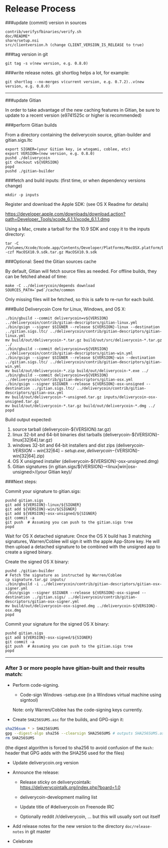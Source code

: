 Release Process
====================

###update (commit) version in sources

	contrib/verifysfbinaries/verify.sh
	doc/README*
	share/setup.nsi
	src/clientversion.h (change CLIENT_VERSION_IS_RELEASE to true)

###tag version in git

	git tag -s v(new version, e.g. 0.8.0)

###write release notes. git shortlog helps a lot, for example:

	git shortlog --no-merges v(current version, e.g. 0.7.2)..v(new version, e.g. 0.8.0)

* * *

###update Gitian

 In order to take advantage of the new caching features in Gitian, be sure to update to a recent version (e9741525c or higher is recommended)

###perform Gitian builds

 From a directory containing the deliverycoin source, gitian-builder and gitian.sigs.ltc
  
    export SIGNER=(your Gitian key, ie wtogami, coblee, etc)
	export VERSION=(new version, e.g. 0.8.0)
	pushd ./deliverycoin
	git checkout v${VERSION}
	popd
	pushd ./gitian-builder

###fetch and build inputs: (first time, or when dependency versions change)

	mkdir -p inputs

 Register and download the Apple SDK: (see OS X Readme for details)

 https://developer.apple.com/downloads/download.action?path=Developer_Tools/xcode_6.1.1/xcode_6.1.1.dmg

 Using a Mac, create a tarball for the 10.9 SDK and copy it to the inputs directory:

	tar -C /Volumes/Xcode/Xcode.app/Contents/Developer/Platforms/MacOSX.platform/Developer/SDKs/ -czf MacOSX10.9.sdk.tar.gz MacOSX10.9.sdk

###Optional: Seed the Gitian sources cache

  By default, Gitian will fetch source files as needed. For offline builds, they can be fetched ahead of time:

	make -C ../deliverycoin/depends download SOURCES_PATH=`pwd`/cache/common

  Only missing files will be fetched, so this is safe to re-run for each build.

###Build Deliverycoin Core for Linux, Windows, and OS X:

	./bin/gbuild --commit deliverycoin=v${VERSION} ../deliverycoin/contrib/gitian-descriptors/gitian-linux.yml
	./bin/gsign --signer $SIGNER --release ${VERSION}-linux --destination ../gitian.sigs.ltc/ ../deliverycoin/contrib/gitian-descriptors/gitian-linux.yml
	mv build/out/deliverycoin-*.tar.gz build/out/src/deliverycoin-*.tar.gz ../
	./bin/gbuild --commit deliverycoin=v${VERSION} ../deliverycoin/contrib/gitian-descriptors/gitian-win.yml
	./bin/gsign --signer $SIGNER --release ${VERSION}-win --destination ../gitian.sigs.ltc/ ../deliverycoin/contrib/gitian-descriptors/gitian-win.yml
	mv build/out/deliverycoin-*.zip build/out/deliverycoin-*.exe ../
	./bin/gbuild --commit deliverycoin=v${VERSION} ../deliverycoin/contrib/gitian-descriptors/gitian-osx.yml
	./bin/gsign --signer $SIGNER --release ${VERSION}-osx-unsigned --destination ../gitian.sigs.ltc/ ../deliverycoin/contrib/gitian-descriptors/gitian-osx.yml
	mv build/out/deliverycoin-*-unsigned.tar.gz inputs/deliverycoin-osx-unsigned.tar.gz
	mv build/out/deliverycoin-*.tar.gz build/out/deliverycoin-*.dmg ../
	popd
  Build output expected:

  1. source tarball (deliverycoin-${VERSION}.tar.gz)
  2. linux 32-bit and 64-bit binaries dist tarballs (deliverycoin-${VERSION}-linux[32|64].tar.gz)
  3. windows 32-bit and 64-bit installers and dist zips (deliverycoin-${VERSION}-win[32|64]-setup.exe, deliverycoin-${VERSION}-win[32|64].zip)
  4. OS X unsigned installer (deliverycoin-${VERSION}-osx-unsigned.dmg)
  5. Gitian signatures (in gitian.sigs/${VERSION}-<linux|win|osx-unsigned>/(your Gitian key)/

###Next steps:

Commit your signature to gitian.sigs:

	pushd gitian.sigs
	git add ${VERSION}-linux/${SIGNER}
	git add ${VERSION}-win/${SIGNER}
	git add ${VERSION}-osx-unsigned/${SIGNER}
	git commit -a
	git push  # Assuming you can push to the gitian.sigs tree
	popd

  Wait for OS X detached signature:
	Once the OS X build has 3 matching signatures, Warren/Coblee will sign it with the apple App-Store key.
	He will then upload a detached signature to be combined with the unsigned app to create a signed binary.

  Create the signed OS X binary:

	pushd ./gitian-builder
	# Fetch the signature as instructed by Warren/Coblee
	cp signature.tar.gz inputs/
	./bin/gbuild -i ../deliverycoin/contrib/gitian-descriptors/gitian-osx-signer.yml
	./bin/gsign --signer $SIGNER --release ${VERSION}-osx-signed --destination ../gitian.sigs/ ../deliverycoin/contrib/gitian-descriptors/gitian-osx-signer.yml
	mv build/out/deliverycoin-osx-signed.dmg ../deliverycoin-${VERSION}-osx.dmg
	popd

Commit your signature for the signed OS X binary:

	pushd gitian.sigs
	git add ${VERSION}-osx-signed/${SIGNER}
	git commit -a
	git push  # Assuming you can push to the gitian.sigs tree
	popd

-------------------------------------------------------------------------

### After 3 or more people have gitian-built and their results match:

- Perform code-signing.

    - Code-sign Windows -setup.exe (in a Windows virtual machine using signtool)

  Note: only Warren/Coblee has the code-signing keys currently.

- Create `SHA256SUMS.asc` for the builds, and GPG-sign it:
```bash
sha256sum * > SHA256SUMS
gpg --digest-algo sha256 --clearsign SHA256SUMS # outputs SHA256SUMS.asc
rm SHA256SUMS
```
(the digest algorithm is forced to sha256 to avoid confusion of the `Hash:` header that GPG adds with the SHA256 used for the files)

- Update deliverycoin.org version

- Announce the release:

  - Release sticky on deliverycointalk: https://deliverycointalk.org/index.php?board=1.0

  - deliverycoin-development mailing list

  - Update title of #deliverycoin on Freenode IRC

  - Optionally reddit /r/deliverycoin, ... but this will usually sort out itself

- Add release notes for the new version to the directory `doc/release-notes` in git master

- Celebrate 
